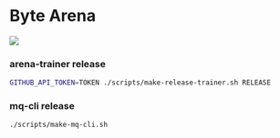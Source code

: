 # Byte Arena

![](https://cloud.githubusercontent.com/assets/4974818/24494371/57a8073c-1532-11e7-9026-469640cea9a7.png)

### arena-trainer release

```sh
GITHUB_API_TOKEN=TOKEN ./scripts/make-release-trainer.sh RELEASE
```

### mq-cli release

```sh
./scripts/make-mq-cli.sh
```
